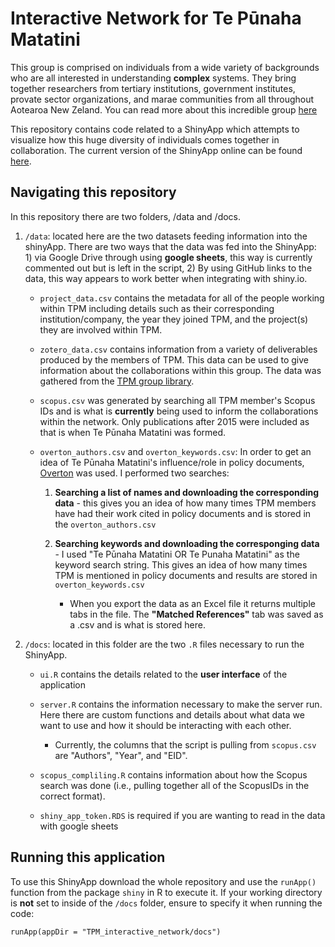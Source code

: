 # Interactive Network for Te Pūnaha Matatini
This group is comprised on individuals from a wide variety of backgrounds who are all interested in understanding **complex** systems. They bring together researchers from tertiary institutions, government institutes, provate sector organizations, and marae communities from all throughout Aotearoa New Zeland. You can read more about this incredible group [here](https://www.tepunahamatatini.ac.nz/)

This repository contains code related to a ShinyApp which attempts to visualize how this huge diversity of individuals comes together in collaboration. The current version of the ShinyApp online can be found [here]( https://c-tosto.shinyapps.io/TPM-interactive-collaboration-network/).

## Navigating this repository
In this repository there are two folders, /data and /docs. 
  1. `/data`: located here are the two datasets feeding information into the shinyApp. There are two ways that the data was fed into the ShinyApp: 1) via Google Drive through using **google sheets**, this way is currently commented out but is left in the script, 2) By using GitHub links to the data, this way appears to work better when integrating with shiny.io.
       - `project_data.csv` contains the metadata for all of the people working within TPM including details such as their corresponding institution/company, the year they joined TPM, and the project(s) they are involved within TPM.
         
       - `zotero_data.csv` contains information from a variety of deliverables produced by the members of TPM. This data can be used to give information about the collaborations within this group. The data was gathered from the [TPM group library](https://www.zotero.org/groups/4719845/tpmgrouplibrary/library).
         
       - `scopus.csv` was generated by searching all TPM member's Scopus IDs and is what is **currently** being used to inform the collaborations within the network. Only publications after 2015 were included as that is when Te Pūnaha Matatini was formed.
         
       - `overton_authors.csv` and `overton_keywords.csv`: In order to get an idea of Te Pūnaha Matatini's influence/role in policy documents, [Overton](https://www.overton.io/) was used. I performed two searches:
           1. **Searching a list of names and downloading the corresponding data** - this gives you an idea of how many times TPM members have had their work cited in policy documents and is stored in the `overton_authors.csv`
           2. **Searching keywords and downloading the corresponging data** - I used "Te Pūnaha Matatini OR Te Punaha Matatini" as the keyword search string. This gives an idea of how many times TPM is mentioned in policy documents and results are stored in `overton_keywords.csv`
              
              - When you export the data as an Excel file it returns multiple tabs in the file. The **"Matched References"** tab was saved as a .csv and is what is stored here.
         
  2. `/docs`: located in this folder are the two `.R` files necessary to run the ShinyApp.
      - `ui.R` contains the details related to the **user interface** of the application
        
      - `server.R` contains the information necessary to make the server run. Here there are custom functions and details about what data we want to use and how it should be interacting with each other.
        - Currently, the columns that the script is pulling from `scopus.csv` are "Authors", "Year", and "EID".
          
      - `scopus_compliling.R` contains information about how the Scopus search was done (i.e., pulling together all of the ScopusIDs in the correct format).
        
      - `shiny_app_token.RDS` is required if you are wanting to read in the data with google sheets   

## Running this application
To use this ShinyApp download the whole repository and use the `runApp()` function from the package `shiny` in R to execute it. If your working directory is **not** set to inside of the `/docs` folder, ensure to specify it when running the code:

```
runApp(appDir = "TPM_interactive_network/docs")
```

